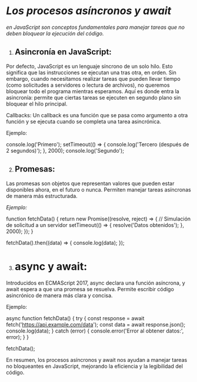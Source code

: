 # ***Los procesos asíncronos y await***
*en JavaScript son conceptos fundamentales para manejar tareas que no deben bloquear la ejecución del código.*

1. ## Asincronía en JavaScript:
Por defecto, JavaScript es un lenguaje síncrono de un solo hilo. Esto significa que las instrucciones se ejecutan una tras otra, en orden.
Sin embargo, cuando necesitamos realizar tareas que pueden llevar tiempo (como solicitudes a servidores o lectura de archivos), no queremos bloquear todo el programa mientras esperamos.
Aquí es donde entra la asincronía: permite que ciertas tareas se ejecuten en segundo plano sin bloquear el hilo principal.

Callbacks:
Un callback es una función que se pasa como argumento a otra función y se ejecuta cuando se completa una tarea asincrónica.

Ejemplo:

console.log('Primero');
setTimeout(() => {
  console.log('Tercero (después de 2 segundos)');
}, 2000);
console.log('Segundo');

2. ## Promesas: 
Las promesas son objetos que representan valores que pueden estar disponibles ahora, en el futuro o nunca.
Permiten manejar tareas asíncronas de manera más estructurada.

*Ejemplo:*

function fetchData() {
  return new Promise((resolve, reject) => {
    // Simulación de solicitud a un servidor
    setTimeout(() => {
      resolve('Datos obtenidos');
    }, 2000);
  });
}

fetchData().then((data) => {
  console.log(data);
});

3. # async y await:
Introducidos en ECMAScript 2017, async declara una función asíncrona, y await espera a que una promesa se resuelva.
Permite escribir código asincrónico de manera más clara y concisa.

Ejemplo:

async function fetchData() {
  try {
    const response = await fetch('https://api.example.com/data');
    const data = await response.json();
    console.log(data);
  } catch (error) {
    console.error('Error al obtener datos:', error);
  }
}

fetchData();


En resumen, los procesos asíncronos y await nos ayudan a manejar tareas no bloqueantes en JavaScript, mejorando la eficiencia y la legibilidad del código.
